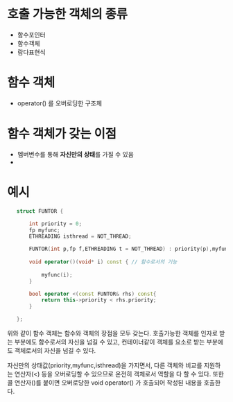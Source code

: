 # 호출 가능한 객체의 종류
- 함수포인터
- 함수객체
- 람다표현식
  
# 함수 객체
- operator() 를 오버로딩한 구조체
  
# 함수 객체가 갖는 이점
- 멤버변수를 통해 **자신만의 상태**를 가질 수 있음
- 
  
# 예시 

 ```cpp
    struct FUNTOR {

        int priority = 0;
        fp myfunc;
        ETHREADING isthread = NOT_THREAD;

        FUNTOR(int p,fp f,ETHREADING t = NOT_THREAD) : priority(p),myfunc(f),isthread(t) {};
    
        void operator()(void* i) const { // 함수로서의 기능
            
            myfunc(i);
        }

        bool operator <(const FUNTOR& rhs) const{
            return this->priority < rhs.priority;
        }

    };
```

위와 같이 함수 객체는 함수와 객체의 장점을 모두 갖는다.
호출가능한 객체를 인자로 받는 부분에도 함수로서의 자신을 넘길 수 있고, 컨테이너같이 객체를 요소로 받는 부분에도 객체로서의 자신을 넘길 수 있다. 

자신만의 상태값(priority,myfunc,isthread)을 가지면서, 다른 객체와 비교를 지원하는 연산자(<) 등을 오버로딩할 수 있으므로 온전히 객체로서 역할을 다 할 수 있다.
또한 콜 연산자()를 붙이면 오버로당한 void operator() 가 호출되어 작성된 내용을 호출한다. 
